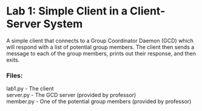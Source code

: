 # Lab 1: Simple Client in a Client-Server System

A simple client that connects to a Group Coordinator Daemon (GCD) which will respond with a list of potential group members. The client then sends a message to each of the group members, prints out their response, and then exits.

### Files:
lab1.py - The client\
server.py - The GCD server (provided by professor)\
member.py - One of the potential group members (provided by professor)
